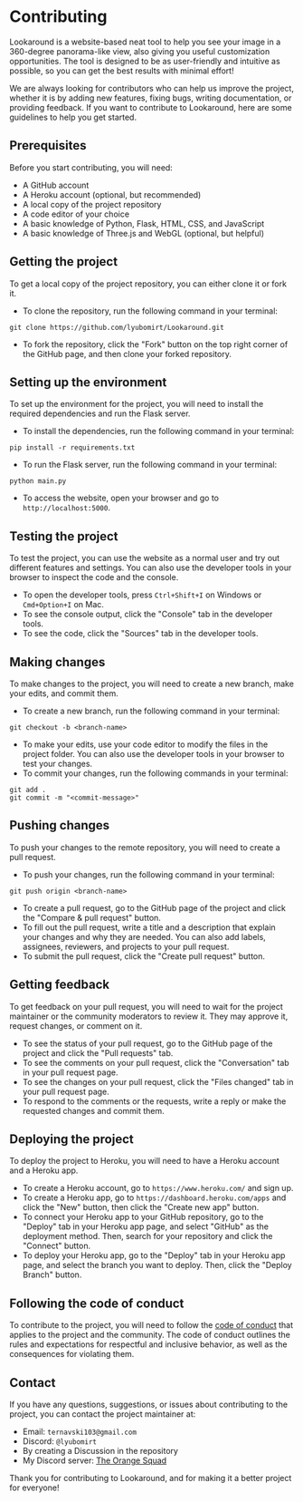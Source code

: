 # Contributing

Lookaround is a website-based neat tool to help you see your image in a 360-degree panorama-like view, also giving you useful customization opportunities. The tool is designed to be as user-friendly and intuitive as possible, so you can get the best results with minimal effort!

We are always looking for contributors who can help us improve the project, whether it is by adding new features, fixing bugs, writing documentation, or providing feedback. If you want to contribute to Lookaround, here are some guidelines to help you get started.

## Prerequisites

Before you start contributing, you will need:

- A GitHub account
- A Heroku account (optional, but recommended)
- A local copy of the project repository
- A code editor of your choice
- A basic knowledge of Python, Flask, HTML, CSS, and JavaScript
- A basic knowledge of Three.js and WebGL (optional, but helpful)

## Getting the project

To get a local copy of the project repository, you can either clone it or fork it.

- To clone the repository, run the following command in your terminal:

```
git clone https://github.com/lyubomirt/Lookaround.git
```

- To fork the repository, click the "Fork" button on the top right corner of the GitHub page, and then clone your forked repository.

## Setting up the environment

To set up the environment for the project, you will need to install the required dependencies and run the Flask server.

- To install the dependencies, run the following command in your terminal:

```
pip install -r requirements.txt
```

- To run the Flask server, run the following command in your terminal:

```
python main.py
```

- To access the website, open your browser and go to `http://localhost:5000`.

## Testing the project

To test the project, you can use the website as a normal user and try out different features and settings. You can also use the developer tools in your browser to inspect the code and the console.

- To open the developer tools, press `Ctrl+Shift+I` on Windows or `Cmd+Option+I` on Mac.
- To see the console output, click the "Console" tab in the developer tools.
- To see the code, click the "Sources" tab in the developer tools.

## Making changes

To make changes to the project, you will need to create a new branch, make your edits, and commit them.

- To create a new branch, run the following command in your terminal:

```
git checkout -b <branch-name>
```

- To make your edits, use your code editor to modify the files in the project folder. You can also use the developer tools in your browser to test your changes.
- To commit your changes, run the following commands in your terminal:

```
git add .
git commit -m "<commit-message>"
```

## Pushing changes

To push your changes to the remote repository, you will need to create a pull request.

- To push your changes, run the following command in your terminal:

```
git push origin <branch-name>
```

- To create a pull request, go to the GitHub page of the project and click the "Compare & pull request" button.
- To fill out the pull request, write a title and a description that explain your changes and why they are needed. You can also add labels, assignees, reviewers, and projects to your pull request.
- To submit the pull request, click the "Create pull request" button.

## Getting feedback

To get feedback on your pull request, you will need to wait for the project maintainer or the community moderators to review it. They may approve it, request changes, or comment on it.

- To see the status of your pull request, go to the GitHub page of the project and click the "Pull requests" tab.
- To see the comments on your pull request, click the "Conversation" tab in your pull request page.
- To see the changes on your pull request, click the "Files changed" tab in your pull request page.
- To respond to the comments or the requests, write a reply or make the requested changes and commit them.

## Deploying the project

To deploy the project to Heroku, you will need to have a Heroku account and a Heroku app.

- To create a Heroku account, go to `https://www.heroku.com/` and sign up.
- To create a Heroku app, go to `https://dashboard.heroku.com/apps` and click the "New" button, then click the "Create new app" button.
- To connect your Heroku app to your GitHub repository, go to the "Deploy" tab in your Heroku app page, and select "GitHub" as the deployment method. Then, search for your repository and click the "Connect" button.
- To deploy your Heroku app, go to the "Deploy" tab in your Heroku app page, and select the branch you want to deploy. Then, click the "Deploy Branch" button.

## Following the code of conduct

To contribute to the project, you will need to follow the [code of conduct](CODE_OF_CONDUCT.md) that applies to the project and the community. The code of conduct outlines the rules and expectations for respectful and inclusive behavior, as well as the consequences for violating them.

## Contact

If you have any questions, suggestions, or issues about contributing to the project, you can contact the project maintainer at:

- Email: `ternavski103@gmail.com`
- Discord: `@lyubomirt`
- By creating a Discussion in the repository
- My Discord server: [The Orange Squad](https://discord.gg/4nVVhh29E3)

Thank you for contributing to Lookaround, and for making it a better project for everyone!